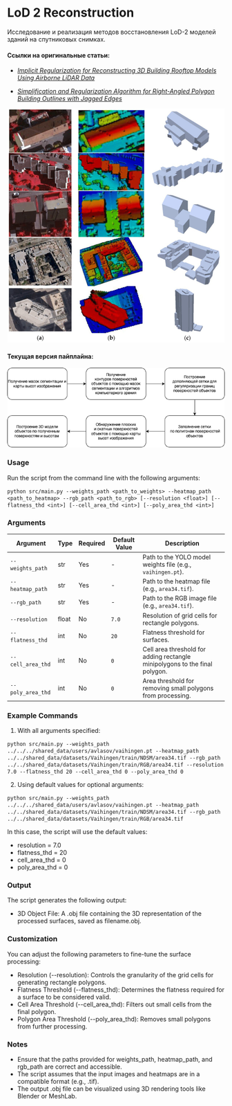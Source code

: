# LoD 2 Reconstruction

Исследование и реализация методов восстановления LoD-2 моделей зданий на спутниковых снимках.

#### Ссылки на оригинальные статьи:

* *[Implicit Regularization for Reconstructing 3D Building Rooftop Models Using Airborne LiDAR Data](https://www.mdpi.com/1424-8220/17/3/621)*

* *[Simplification and Regularization Algorithm for Right-Angled Polygon Building Outlines with Jagged Edges](https://www.mdpi.com/2220-9964/12/12/469)*

![Visualisation of process LoD-2 reconstruction](/images/photo_2024-12-17_13-49-31.jpg)


#### Текущая версия пайплайна:

![Алгоритм](/images/reconstruction.drawio.png)

### Usage

Run the script from the command line with the following arguments:

```
python src/main.py --weights_path <path_to_weights> --heatmap_path <path_to_heatmap> --rgb_path <path_to_rgb> [--resolution <float>] [--flatness_thd <int>] [--cell_area_thd <int>] [--poly_area_thd <int>]
```

### Arguments

| Argument         | Type  | Required | Default Value | Description                                                                 |
|------------------|-------|----------|---------------|-----------------------------------------------------------------------------|
| `--weights_path` | str   | Yes      | -             | Path to the YOLO model weights file (e.g., `vaihingen.pt`).                |
| `--heatmap_path` | str   | Yes      | -             | Path to the heatmap file (e.g., `area34.tif`).                             |
| `--rgb_path`     | str   | Yes      | -             | Path to the RGB image file (e.g., `area34.tif`).                           |
| `--resolution`   | float | No       | `7.0`         | Resolution of grid cells for rectangle polygons.                            |
| `--flatness_thd` | int   | No       | `20`          | Flatness threshold for surfaces.                                           |
| `--cell_area_thd`| int   | No       | `0`           | Cell area threshold for adding rectangle minipolygons to the final polygon. |
| `--poly_area_thd`| int   | No       | `0`           | Area threshold for removing small polygons from processing.                 |


### Example Commands

1. With all arguments specified:

```
python src/main.py --weights_path ../../../shared_data/users/avlasov/vaihingen.pt --heatmap_path ../../shared_data/datasets/Vaihingen/train/NDSM/area34.tif --rgb_path ../../shared_data/datasets/Vaihingen/train/RGB/area34.tif --resolution 7.0 --flatness_thd 20 --cell_area_thd 0 --poly_area_thd 0
```

2. Using default values for optional arguments:

```
python src/main.py --weights_path ../../../shared_data/users/avlasov/vaihingen.pt --heatmap_path ../../shared_data/datasets/Vaihingen/train/NDSM/area34.tif --rgb_path ../../shared_data/datasets/Vaihingen/train/RGB/area34.tif
```

In this case, the script will use the default values:
* resolution = 7.0
* flatness_thd = 20
* cell_area_thd = 0
* poly_area_thd = 0

### Output

The script generates the following output:

* 3D Object File: A .obj file containing the 3D representation of the processed surfaces, saved as filename.obj.


### Customization

You can adjust the following parameters to fine-tune the surface processing:

* Resolution (--resolution): Controls the granularity of the grid cells for generating rectangle polygons.
* Flatness Threshold (--flatness_thd): Determines the flatness required for a surface to be considered valid.
* Cell Area Threshold (--cell_area_thd): Filters out small cells from the final polygon.
* Polygon Area Threshold (--poly_area_thd): Removes small polygons from further processing.

### Notes

* Ensure that the paths provided for weights_path, heatmap_path, and rgb_path are correct and accessible.
* The script assumes that the input images and heatmaps are in a compatible format (e.g., .tif).
* The output .obj file can be visualized using 3D rendering tools like Blender or MeshLab.